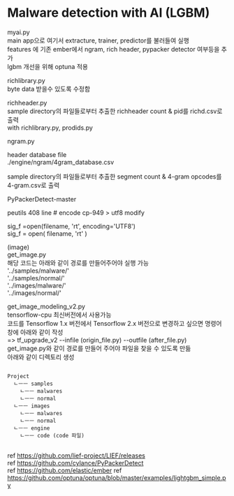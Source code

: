 # Malware detection with AI (LGBM)  

myai.py  
main app으로 여기서 extracture, trainer, predictor를 불러들여 실행  
features 에 기존 ember에서 ngram, rich header, pypacker detector 여부등을 추가  
lgbm 개선을 위해 optuna 적용 


richlibrary.py  
byte data 받을수 있도록 수정함

richheader.py   
sample directory의 파일들로부터 추출한 richheader count & pid를 richd.csv로 출력  
with richlibrary.py, prodids.py  

ngram.py   

header database file  
./engine/ngram/4gram_database.csv  

sample directory의 파일들로부터 추출한 segment count & 4-gram opcodes를 4-gram.csv로 출력  

PyPackerDetect-master  

peutils 408 line #  encode cp-949 > utf8 modify  
  
sig_f =open(filename, 'rt', encoding='UTF8')  
sig_f = open( filename, 'rt' )  
  
(image)  
get_image.py  
해당 코드는 아래와 같이 경로를 만들어주어야 실행 가능  
'../samples/malware/'  
'../samples/normal/'  
'../images/malware/'  
'../images/normal/'  
  
get_image_modeling_v2.py  
tensorflow-cpu 최신버전에서 사용가능  
코드를 Tensorflow 1.x 버전에서 Tensorflow 2.x 버전으로 변경하고 싶으면 명령어 창에 아래와 같이 작성    
=> tf_upgrade_v2 --infile (origin_file.py) --outfile (after_file.py)  
get_image.py와 같이 경로를 만들어 주어야 파일을 찾을 수 있도록 만듦  
아래와 같이 디렉토리 생성  

<pre>
<code>
Project
  ㄴㅡㅡ samples  
    ㄴㅡㅡ malwares  
    ㄴㅡㅡ normal  
  ㄴㅡㅡ images  
    ㄴㅡㅡ malwares  
    ㄴㅡㅡ normal  
  ㄴㅡㅡ engine  
    ㄴㅡㅡ code (code 파일)  
</code>
</pre>

ref https://github.com/lief-project/LIEF/releases  
ref https://github.com/cylance/PyPackerDetect  
ref https://github.com/elastic/ember
ref https://github.com/optuna/optuna/blob/master/examples/lightgbm_simple.py
